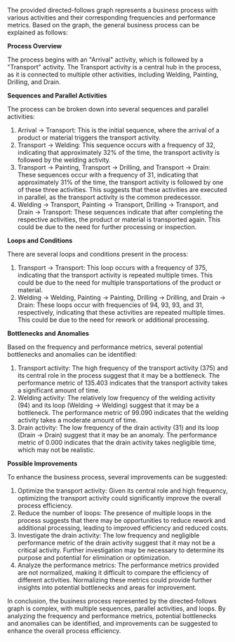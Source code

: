The provided directed-follows graph represents a business process with various activities and their corresponding frequencies and performance metrics. Based on the graph, the general business process can be explained as follows:

**Process Overview**

The process begins with an "Arrival" activity, which is followed by a "Transport" activity. The Transport activity is a central hub in the process, as it is connected to multiple other activities, including Welding, Painting, Drilling, and Drain.

**Sequences and Parallel Activities**

The process can be broken down into several sequences and parallel activities:

1. Arrival -> Transport: This is the initial sequence, where the arrival of a product or material triggers the transport activity.
2. Transport -> Welding: This sequence occurs with a frequency of 32, indicating that approximately 32% of the time, the transport activity is followed by the welding activity.
3. Transport -> Painting, Transport -> Drilling, and Transport -> Drain: These sequences occur with a frequency of 31, indicating that approximately 31% of the time, the transport activity is followed by one of these three activities. This suggests that these activities are executed in parallel, as the transport activity is the common predecessor.
4. Welding -> Transport, Painting -> Transport, Drilling -> Transport, and Drain -> Transport: These sequences indicate that after completing the respective activities, the product or material is transported again. This could be due to the need for further processing or inspection.

**Loops and Conditions**

There are several loops and conditions present in the process:

1. Transport -> Transport: This loop occurs with a frequency of 375, indicating that the transport activity is repeated multiple times. This could be due to the need for multiple transportations of the product or material.
2. Welding -> Welding, Painting -> Painting, Drilling -> Drilling, and Drain -> Drain: These loops occur with frequencies of 94, 93, 93, and 31, respectively, indicating that these activities are repeated multiple times. This could be due to the need for rework or additional processing.

**Bottlenecks and Anomalies**

Based on the frequency and performance metrics, several potential bottlenecks and anomalies can be identified:

1. Transport activity: The high frequency of the transport activity (375) and its central role in the process suggest that it may be a bottleneck. The performance metric of 135.403 indicates that the transport activity takes a significant amount of time.
2. Welding activity: The relatively low frequency of the welding activity (94) and its loop (Welding -> Welding) suggest that it may be a bottleneck. The performance metric of 99.090 indicates that the welding activity takes a moderate amount of time.
3. Drain activity: The low frequency of the drain activity (31) and its loop (Drain -> Drain) suggest that it may be an anomaly. The performance metric of 0.000 indicates that the drain activity takes negligible time, which may not be realistic.

**Possible Improvements**

To enhance the business process, several improvements can be suggested:

1. Optimize the transport activity: Given its central role and high frequency, optimizing the transport activity could significantly improve the overall process efficiency.
2. Reduce the number of loops: The presence of multiple loops in the process suggests that there may be opportunities to reduce rework and additional processing, leading to improved efficiency and reduced costs.
3. Investigate the drain activity: The low frequency and negligible performance metric of the drain activity suggest that it may not be a critical activity. Further investigation may be necessary to determine its purpose and potential for elimination or optimization.
4. Analyze the performance metrics: The performance metrics provided are not normalized, making it difficult to compare the efficiency of different activities. Normalizing these metrics could provide further insights into potential bottlenecks and areas for improvement.

In conclusion, the business process represented by the directed-follows graph is complex, with multiple sequences, parallel activities, and loops. By analyzing the frequency and performance metrics, potential bottlenecks and anomalies can be identified, and improvements can be suggested to enhance the overall process efficiency.
